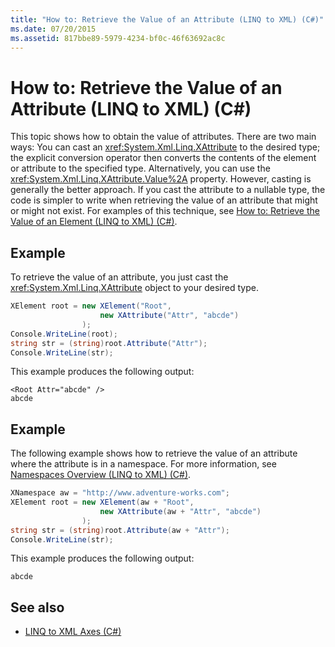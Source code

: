 ```yaml
---
title: "How to: Retrieve the Value of an Attribute (LINQ to XML) (C#)"
ms.date: 07/20/2015
ms.assetid: 817bbe89-5979-4234-bf0c-46f63692ac8c
---
```

# How to: Retrieve the Value of an Attribute (LINQ to XML) (C#)
This topic shows how to obtain the value of attributes. There are two main ways: You can cast an <xref:System.Xml.Linq.XAttribute> to the desired type; the explicit conversion operator then converts the contents of the element or attribute to the specified type. Alternatively, you can use the <xref:System.Xml.Linq.XAttribute.Value%2A> property. However, casting is generally the better approach. If you cast the attribute to a nullable type, the code is simpler to write when retrieving the value of an attribute that might or might not exist. For examples of this technique, see [How to: Retrieve the Value of an Element (LINQ to XML) (C#)](./how-to-retrieve-the-value-of-an-element-linq-to-xml.md).  
  
## Example  
 To retrieve the value of an attribute, you just cast the <xref:System.Xml.Linq.XAttribute> object to your desired type.  
  
```csharp  
XElement root = new XElement("Root",  
                    new XAttribute("Attr", "abcde")  
                );  
Console.WriteLine(root);  
string str = (string)root.Attribute("Attr");  
Console.WriteLine(str);  
```  
  
 This example produces the following output:  
  
```output  
<Root Attr="abcde" />  
abcde  
```  
  
## Example  
 The following example shows how to retrieve the value of an attribute where the attribute is in a namespace. For more information, see [Namespaces Overview (LINQ to XML) (C#)](namespaces-overview-linq-to-xml.md).  
  
```csharp  
XNamespace aw = "http://www.adventure-works.com";  
XElement root = new XElement(aw + "Root",  
                    new XAttribute(aw + "Attr", "abcde")  
                );  
string str = (string)root.Attribute(aw + "Attr");  
Console.WriteLine(str);  
```  
  
 This example produces the following output:  
  
```output  
abcde  
```  
  
## See also

- [LINQ to XML Axes (C#)](./linq-to-xml-axes-overview.md)
